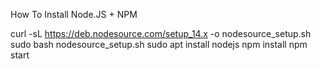 How To Install Node.JS + NPM

curl -sL https://deb.nodesource.com/setup_14.x -o nodesource_setup.sh
sudo bash nodesource_setup.sh
sudo apt install nodejs
npm install
npm start
